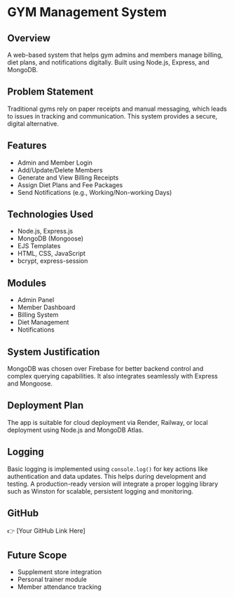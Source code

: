 # GYM Management System

## Overview
A web-based system that helps gym admins and members manage billing, diet plans, and notifications digitally. Built using Node.js, Express, and MongoDB.

## Problem Statement
Traditional gyms rely on paper receipts and manual messaging, which leads to issues in tracking and communication. This system provides a secure, digital alternative.

## Features
- Admin and Member Login
- Add/Update/Delete Members
- Generate and View Billing Receipts
- Assign Diet Plans and Fee Packages
- Send Notifications (e.g., Working/Non-working Days)

## Technologies Used
- Node.js, Express.js
- MongoDB (Mongoose)
- EJS Templates
- HTML, CSS, JavaScript
- bcrypt, express-session

## Modules
- Admin Panel
- Member Dashboard
- Billing System
- Diet Management
- Notifications

## System Justification
MongoDB was chosen over Firebase for better backend control and complex querying capabilities. It also integrates seamlessly with Express and Mongoose.

## Deployment Plan
The app is suitable for cloud deployment via Render, Railway, or local deployment using Node.js and MongoDB Atlas.

## Logging
Basic logging is implemented using `console.log()` for key actions like authentication and data updates. This helps during development and testing. A production-ready version will integrate a proper logging library such as Winston for scalable, persistent logging and monitoring.


## GitHub
👉 [Your GitHub Link Here]

## Future Scope
- Supplement store integration
- Personal trainer module
- Member attendance tracking


